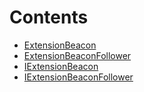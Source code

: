 

# Contents
- [ExtensionBeacon](ExtensionBeacon.sol/abstract.ExtensionBeacon.md)
- [ExtensionBeaconFollower](ExtensionBeaconFollower.sol/abstract.ExtensionBeaconFollower.md)
- [IExtensionBeacon](IExtensionBeacon.sol/interface.IExtensionBeacon.md)
- [IExtensionBeaconFollower](IExtensionBeacon.sol/interface.IExtensionBeaconFollower.md)
